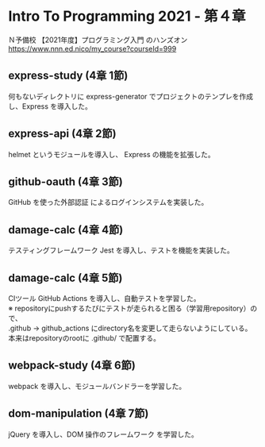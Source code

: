 # Intro To Programming 2021 - 第４章

Ｎ予備校 【2021年度】プログラミング入門 のハンズオン  
https://www.nnn.ed.nico/my_course?courseId=999  


## express-study (4章 1節)

何もないディレクトリに express-generator でプロジェクトのテンプレを作成し、Express を導入した。  


## express-api (4章 2節)

helmet というモジュールを導入し、 Express の機能を拡張した。  


## github-oauth (4章 3節)

GitHub を使った外部認証 によるログインシステムを実装した。  


## damage-calc (4章 4節)

テスティングフレームワーク Jest を導入し、テストを機能を実装した。  


## damage-calc (4章 5節)

CIツール GitHub Actions を導入し、自動テストを学習した。  
※ repositoryにpushするたびにテストが走られると困る（学習用repository）ので、  
   .github → github_actions にdirectory名を変更して走らないようにしている。  
   本来はrepositoryのrootに .github/ で配置する。  


## webpack-study (4章 6節)

webpack を導入し、モジュールバンドラーを学習した。  


## dom-manipulation (4章 7節)

jQuery を導入し、DOM 操作のフレームワーク を学習した。  


